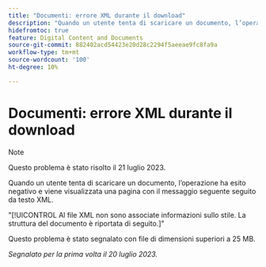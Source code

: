 ```yaml
---
title: "Documenti: errore XML durante il download"
description: "Quando un utente tenta di scaricare un documento, l’operazione ha esito negativo e viene visualizzata una pagina con un messaggio seguito da testo XML."
hidefromtoc: true
feature: Digital Content and Documents
source-git-commit: 882402acd54423e20d28c2294f5aeeae9fc8fa9a
workflow-type: tm+mt
source-wordcount: '100'
ht-degree: 10%

---
```



# Documenti: errore XML durante il download

<!--WF, WFP TOCs-->

>[!NOTE]
>
>Questo problema è stato risolto il 21 luglio 2023.

Quando un utente tenta di scaricare un documento, l’operazione ha esito negativo e viene visualizzata una pagina con il messaggio seguente seguito da testo XML.

&quot;[!UICONTROL Al file XML non sono associate informazioni sullo stile. La struttura del documento è riportata di seguito.]&quot;

Questo problema è stato segnalato con file di dimensioni superiori a 25 MB.

_Segnalato per la prima volta il 20 luglio 2023._
